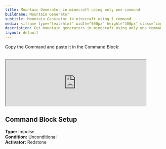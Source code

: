 ```yaml
---
title: Mountain Generator in minecraft using only one command
buildname: Mountain Generator
subtitle: Mountain Generator in minecraft using 1 command
media: <iframe type="text/html" width="600px" height="400px" class="img-fluid tm-intro-img" src="https://www.youtube.com/embed/sTyiI6dciRc" frameborder="0"></iframe>
description: Get mountain generators in minecraft using only one command! These generators can generate different types of mountains in some clicks only. Terraforming made easy :)
layout: default
---
```


<p>

Copy the Command and paste it in the Command Block: <br/><br/>
<iframe src="https://myoctagon.github.io/asset/mountgenonecmd/command.html" width="90%"></iframe>

</p>

<h2 class="content-header">
Command Block Setup
</h2>

<p class="lead text-muted">

<b>Type:</b> Impulse <br>
<b>Condition:</b> Unconditional <br>
<b>Activator:</b> Redstone <br>

</p>


<br/>
